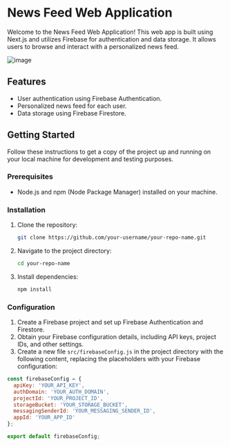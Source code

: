 # News Feed Web Application

Welcome to the News Feed Web Application! This web app is built using Next.js and utilizes Firebase for authentication and data storage. It allows users to browse and interact with a personalized news feed.

![image](https://github.com/pankaj-00/News_App_Triveous/assets/75432626/8fd384f0-5a1e-452d-9c08-b652eff3458a)
 <!-- Add a screenshot of your app here -->

## Features

- User authentication using Firebase Authentication.
- Personalized news feed for each user.
- Data storage using Firebase Firestore.

## Getting Started

Follow these instructions to get a copy of the project up and running on your local machine for development and testing purposes.

### Prerequisites

- Node.js and npm (Node Package Manager) installed on your machine.

### Installation

1. Clone the repository:
   ```sh
   git clone https://github.com/your-username/your-repo-name.git
2. Navigate to the project directory:
   ```sh
   cd your-repo-name
3. Install dependencies:
   ```sh
   npm install


### Configuration

1. Create a Firebase project and set up Firebase Authentication and Firestore.
2. Obtain your Firebase configuration details, including API keys, project IDs, and other settings.
3. Create a new file `src/firebaseConfig.js` in the project directory with the following content, replacing the placeholders with your Firebase configuration:

```javascript
const firebaseConfig = {
  apiKey: 'YOUR_API_KEY',
  authDomain: 'YOUR_AUTH_DOMAIN',
  projectId: 'YOUR_PROJECT_ID',
  storageBucket: 'YOUR_STORAGE_BUCKET',
  messagingSenderId: 'YOUR_MESSAGING_SENDER_ID',
  appId: 'YOUR_APP_ID'
};

export default firebaseConfig;




